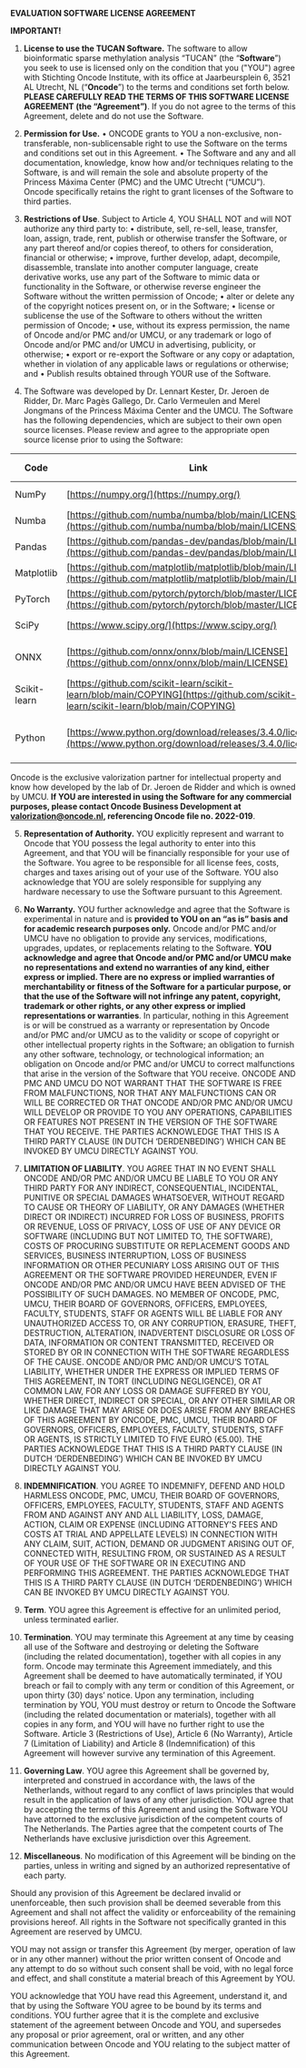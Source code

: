 **EVALUATION SOFTWARE LICENSE AGREEMENT**

**IMPORTANT!**

1) **License to use the TUCAN Software.** The software to allow bioinformatic sparse methylation analysis “TUCAN” (the “**Software**”) you seek to use is licensed only on the condition that you ("YOU") agree with Stichting Oncode Institute, with its office at Jaarbeursplein 6, 3521 AL Utrecht, NL (“**Oncode**”) to the terms and conditions set forth below. **PLEASE CAREFULLY READ THE TERMS OF THIS SOFTWARE LICENSE AGREEMENT (the “Agreement”)**. If you do not agree to the terms of this Agreement, delete and do not use the Software.

2) **Permission for Use.**
•	ONCODE grants to YOU a non-exclusive, non-transferable, non-sublicensable right to use the Software on the terms and conditions set out in this Agreement.
•	The Software and any and all documentation, knowledge, know how and/or techniques relating to the Software, is and will remain the sole and absolute property of the Princess Máxima Center (PMC) and the UMC Utrecht (“UMCU”). Oncode specifically retains the right to grant licenses of the Software to third parties. 

3) **Restrictions of Use**.  Subject to Article 4, YOU SHALL NOT and will NOT authorize any third party to: 
•	distribute, sell, re-sell, lease, transfer, loan, assign, trade, rent, publish or otherwise transfer the Software, or any part thereof and/or copies thereof, to others for consideration, financial or otherwise;
•	improve, further develop, adapt, decompile, disassemble, translate into another computer language, create derivative works, use any part of the Software to mimic data or functionality in the Software, or otherwise reverse engineer the Software without the written permission of Oncode;
•	alter or delete any of the copyright notices present on, or in the Software;
•	license or sublicense the use of the Software to others without the written permission of Oncode;
•	use, without its express permission, the name of Oncode and/or PMC and/or UMCU, or any trademark or logo of Oncode and/or PMC and/or UMCU in advertising, publicity, or otherwise;
•	export or re-export the Software or any copy or adaptation, whether in violation of any applicable laws or regulations or otherwise; and
•	Publish results obtained through YOUR use of the Software. 

4) The Software was developed by Dr. Lennart Kester, Dr. Jeroen de Ridder, Dr. Marc Pagès Gallego, Dr. Carlo Vermeulen and Merel Jongmans of the Princess Máxima Center and the UMCU. The Software has the following dependencies, which are subject to their own open source licenses. Please review and agree to the appropriate open source license prior to using the Software:

| Code           | Link                                                                                 | OS License                                  |
|----------------|--------------------------------------------------------------------------------------|---------------------------------------------|
| NumPy          | [https://numpy.org/](https://numpy.org/)                                             | BSD License                                 |
| Numba          | [https://github.com/numba/numba/blob/main/LICENSE](https://github.com/numba/numba/blob/main/LICENSE) | BSD License                                 |
| Pandas         | [https://github.com/pandas-dev/pandas/blob/main/LICENSE](https://github.com/pandas-dev/pandas/blob/main/LICENSE) | BSD License                                 |
| Matplotlib     | [https://github.com/matplotlib/matplotlib/blob/main/LICENSE](https://github.com/matplotlib/matplotlib/blob/main/LICENSE) | BSD License                                 |
| PyTorch        | [https://github.com/pytorch/pytorch/blob/master/LICENSE](https://github.com/pytorch/pytorch/blob/master/LICENSE) | BSD License                                 |
| SciPy          | [https://www.scipy.org/](https://www.scipy.org/)                                     | BSD License                                 |
| ONNX           | [https://github.com/onnx/onnx/blob/main/LICENSE](https://github.com/onnx/onnx/blob/main/LICENSE) | Apache 2.0 License                          |
| Scikit-learn   | [https://github.com/scikit-learn/scikit-learn/blob/main/COPYING](https://github.com/scikit-learn/scikit-learn/blob/main/COPYING) | BSD License                                 |
| Python         | [https://www.python.org/download/releases/3.4.0/license/](https://www.python.org/download/releases/3.4.0/license/) | Python Software Foundation License          |

Oncode is the exclusive valorization partner for intellectual property and know how developed by the lab of Dr. Jeroen de Ridder and which is owned by UMCU. **If YOU are interested in using the Software for any commercial purposes, please contact Oncode Business Development at valorization@oncode.nl, referencing Oncode file no. 2022-019**. 

5) **Representation of Authority.**  YOU explicitly represent and warrant to Oncode that YOU possess the legal authority to enter into this Agreement, and that YOU will be financially responsible for your use of the Software. You agree to be responsible for all license fees, costs, charges and taxes arising out of your use of the Software. YOU also acknowledge that YOU are solely responsible for supplying any hardware necessary to use the Software pursuant to this Agreement.

6) **No Warranty.**  YOU further acknowledge and agree that the Software is experimental in nature and is **provided to YOU on an “as is” basis and for academic research purposes only.** Oncode and/or PMC and/or UMCU have no obligation to provide any services, modifications, upgrades, updates, or replacements relating to the Software. **YOU acknowledge and agree that Oncode and/or PMC and/or UMCU make no representations and extend no warranties of any kind, either express or implied. There are no express or implied warranties of merchantability or fitness of the Software for a particular purpose, or that the use of the Software will not infringe any patent, copyright, trademark or other rights, or any other express or implied representations or warranties**. In particular, nothing in this Agreement is or will be construed as a warranty or representation by Oncode and/or PMC and/or UMCU as to the validity or scope of copyright or other intellectual property rights in the Software; an obligation to furnish any other software, technology, or technological information; an obligation on Oncode and/or PMC and/or UMCU to correct malfunctions that arise in the version of the Software that YOU receive. ONCODE AND PMC AND UMCU DO NOT WARRANT THAT THE SOFTWARE IS FREE FROM MALFUNCTIONS, NOR THAT ANY MALFUNCTIONS CAN OR WILL BE CORRECTED OR THAT ONCODE AND/OR PMC AND/OR UMCU WILL DEVELOP OR PROVIDE TO YOU ANY OPERATIONS, CAPABILITIES OR FEATURES NOT PRESENT IN THE VERSION OF THE SOFTWARE THAT YOU RECEIVE.  THE PARTIES ACKNOWLEDGE THAT THIS IS A THIRD PARTY CLAUSE (IN DUTCH ‘DERDENBEDING’) WHICH CAN BE INVOKED BY UMCU DIRECTLY AGAINST YOU.

7) **LIMITATION OF LIABILITY**. YOU AGREE THAT IN NO EVENT SHALL ONCODE AND/OR PMC AND/OR UMCU BE LIABLE TO YOU OR ANY THIRD PARTY FOR ANY INDIRECT, CONSEQUENTIAL, INCIDENTAL, PUNITIVE OR SPECIAL DAMAGES WHATSOEVER, WITHOUT REGARD TO CAUSE OR THEORY OF LIABILITY, OR ANY DAMAGES (WHETHER DIRECT OR INDIRECT) INCURRED FOR LOSS OF BUSINESS, PROFITS OR REVENUE, LOSS OF PRIVACY, LOSS OF USE OF ANY DEVICE OR SOFTWARE (INCLUDING BUT NOT LIMITED TO, THE SOFTWARE), COSTS OF PROCURING SUBSTITUTE OR REPLACEMENT GOODS AND SERVICES, BUSINESS INTERRUPTION, LOSS OF BUSINESS INFORMATION OR OTHER PECUNIARY LOSS ARISING OUT OF THIS AGREEMENT OR THE SOFTWARE PROVIDED HEREUNDER, EVEN IF ONCODE AND/OR PMC AND/OR UMCU HAVE BEEN ADVISED OF THE POSSIBILITY OF SUCH DAMAGES. NO MEMBER OF ONCODE, PMC, UMCU, THEIR BOARD OF GOVERNORS, OFFICERS, EMPLOYEES, FACULTY, STUDENTS, STAFF OR AGENTS WILL BE LIABLE FOR ANY UNAUTHORIZED ACCESS TO, OR ANY CORRUPTION, ERASURE, THEFT, DESTRUCTION, ALTERATION, INADVERTENT DISCLOSURE OR LOSS OF DATA, INFORMATION OR CONTENT TRANSMITTED, RECEIVED OR STORED BY OR IN CONNECTION WITH THE SOFTWARE REGARDLESS OF THE CAUSE. ONCODE AND/OR PMC AND/OR UMCU’S TOTAL LIABILITY, WHETHER UNDER THE EXPRESS OR IMPLIED TERMS OF THIS AGREEMENT, IN TORT (INCLUDING NEGLIGENCE), OR AT COMMON LAW, FOR ANY LOSS OR DAMAGE SUFFERED BY YOU, WHETHER DIRECT, INDIRECT OR SPECIAL, OR ANY OTHER SIMILAR OR LIKE DAMAGE THAT MAY ARISE OR DOES ARISE FROM ANY BREACHES OF THIS AGREEMENT BY ONCODE, PMC, UMCU, THEIR BOARD OF GOVERNORS, OFFICERS, EMPLOYEES, FACULTY, STUDENTS, STAFF OR AGENTS, IS STRICTLY LIMITED TO FIVE EURO (€5.00). THE PARTIES ACKNOWLEDGE THAT THIS IS A THIRD PARTY CLAUSE (IN DUTCH ‘DERDENBEDING’) WHICH CAN BE INVOKED BY UMCU DIRECTLY AGAINST YOU.

8) **INDEMNIFICATION**. YOU AGREE TO INDEMNIFY, DEFEND AND HOLD HARMLESS ONCODE, PMC, UMCU, THEIR BOARD OF GOVERNORS, OFFICERS, EMPLOYEES, FACULTY, STUDENTS, STAFF AND AGENTS FROM AND AGAINST ANY AND ALL LIABILITY, LOSS, DAMAGE, ACTION, CLAIM OR EXPENSE (INCLUDING ATTORNEY'S FEES AND COSTS AT TRIAL AND APPELLATE LEVELS) IN CONNECTION WITH ANY CLAIM, SUIT, ACTION, DEMAND OR JUDGMENT ARISING OUT OF, CONNECTED WITH, RESULTING FROM, OR SUSTAINED AS A RESULT OF YOUR USE OF THE SOFTWARE OR IN EXECUTING AND PERFORMING THIS AGREEMENT. THE PARTIES ACKNOWLEDGE THAT THIS IS A THIRD PARTY CLAUSE (IN DUTCH ‘DERDENBEDING’) WHICH CAN BE INVOKED BY UMCU DIRECTLY AGAINST YOU.

9) **Term**. YOU agree this Agreement is effective for an unlimited period, unless terminated earlier. 

10) **Termination**. YOU may terminate this Agreement at any time by ceasing all use of the Software and destroying or deleting the Software (including the related documentation), together with all copies in any form. Oncode may terminate this Agreement immediately, and this Agreement shall be deemed to have automatically terminated, if YOU breach or fail to comply with any term or condition of this Agreement, or upon thirty (30) days’ notice. Upon any termination, including termination by YOU, YOU must destroy or return to Oncode the Software (including the related documentation or materials), together with all copies in any form, and YOU will have no further right to use the Software. Article 3 (Restrictions of Use), Article 6 (No Warranty), Article 7 (Limitation of Liability) and Article 8 (Indemnification) of this Agreement will however survive any termination of this Agreement.

11) **Governing Law**. YOU agree this Agreement shall be governed by, interpreted and construed in accordance with, the laws of the Netherlands, without regard to any conflict of laws principles that would result in the application of laws of any other jurisdiction. YOU agree that by accepting the terms of this Agreement and using the Software YOU have attorned to the exclusive jurisdiction of the competent courts of The Netherlands. The Parties agree that the competent courts of The Netherlands have exclusive jurisdiction over this Agreement. 

12) **Miscellaneous**. No modification of this Agreement will be binding on the parties, unless in writing and signed by an authorized representative of each party. 

Should any provision of this Agreement be declared invalid or unenforceable, then such provision shall be deemed severable from this Agreement and shall not affect the validity or enforceability of the remaining provisions hereof. All rights in the Software not specifically granted in this Agreement are reserved by UMCU. 

YOU may not assign or transfer this Agreement (by merger, operation of law or in any other manner) without the prior written consent of Oncode and any attempt to do so without such consent shall be void, with no legal force and effect, and shall constitute a material breach of this Agreement by YOU.

YOU acknowledge that YOU have read this Agreement, understand it, and that by using the Software YOU agree to be bound by its terms and conditions. YOU further agree that it is the complete and exclusive statement of the agreement between Oncode and YOU, and supersedes any proposal or prior agreement, oral or written, and any other communication between Oncode and YOU relating to the subject matter of this Agreement. 

